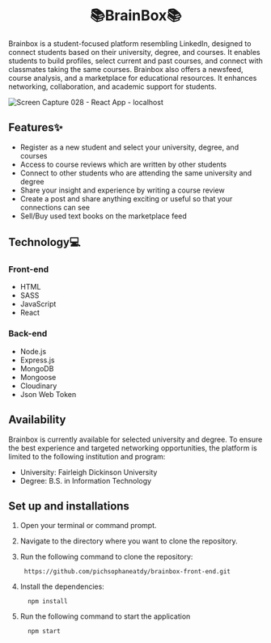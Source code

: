 <h1 align="center">📚BrainBox📚</h1>
<p>Brainbox is a student-focused platform resembling LinkedIn, designed to connect students based on their university, degree, and courses. It enables students to build profiles, select current and past courses, and connect with classmates taking the same courses. Brainbox also offers a newsfeed, course analysis, and a marketplace for educational resources. It enhances networking, collaboration, and academic support for students.</p>

![Screen Capture 028 - React App - localhost](https://github.com/pichsophaneatdy/brainbox-front-end/assets/95105372/4af0d642-ec7b-44b0-b088-6702b7fe0570)

## Features✨

<ul>
   <li>Register as a new student and select your university, degree, and courses </li>
   <li>Access to course reviews which are written by other students</li>
   <li>Connect to other students who are attending the same university and degree</li>
   <li>Share your insight and experience by writing a course review</li>
   <li>Create a post and share anything exciting or useful so that your connections can see</li>
   <li>Sell/Buy used text books on the marketplace feed</li>
</ul>

## Technology💻

### Front-end
<ul>
   <li>HTML</li>
   <li>SASS</li>
   <li>JavaScript</li>
   <li>React</li>
</ul>

### Back-end
<ul>
   <li>Node.js</li>
   <li>Express.js</li>
   <li>MongoDB</li>
   <li>Mongoose</li>
   <li>Cloudinary</li>
   <li>Json Web Token</li>
</ul>

## Availability

Brainbox is currently available for selected university and degree. To ensure the best experience and targeted networking opportunities, the platform is limited to the following institution and program:

- University: Fairleigh Dickinson University
- Degree: B.S. in Information Technology


## Set up and installations

1. Open your terminal or command prompt.
2. Navigate to the directory where you want to clone the repository.
3. Run the following command to clone the repository:

   ```shell
    https://github.com/pichsophaneatdy/brainbox-front-end.git
4. Install the dependencies:

   ```shell
     npm install
5. Run the following command to start the application
   ```shell
     npm start
